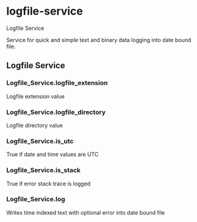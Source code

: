 # logfile-service
Logfile Service

Service for quick and simple text and binary data logging into date bound file.


## Logfile Service

### Logfile_Service.logfile_extension
Logfile extension value

### Logfile_Service.logfile_directory
Logfile directory value

### Logfile_Service.is_utc
True if date and time values are UTC

### Logfile_Service.is_stack
True if error stack trace is logged

### Logfile_Service.log
Writes time indexed text with optional error into date bound file
